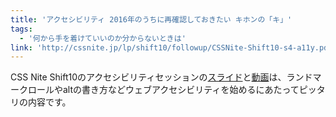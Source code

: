 ```yaml
---
title: 'アクセシビリティ 2016年のうちに再確認しておきたい キホンの「キ」'
tags:
  - '何から手を着けていいのか分からないときは'
link: 'http://cssnite.jp/lp/shift10/followup/CSSNite-Shift10-s4-a11y.pdf'
---
```


CSS Nite Shift10のアクセシビリティセッションの[スライド](http://cssnite.jp/lp/shift10/followup/CSSNite-Shift10-s4-a11y.pdf)と[動画](https://vimeo.com/196212748/66a422f201)は、ランドマークロールやaltの書き方などウェブアクセシビリティを始めるにあたってピッタリの内容です。
